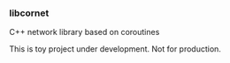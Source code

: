 ### libcornet
C++ network library based on coroutines

This is toy project under development. Not for production.
